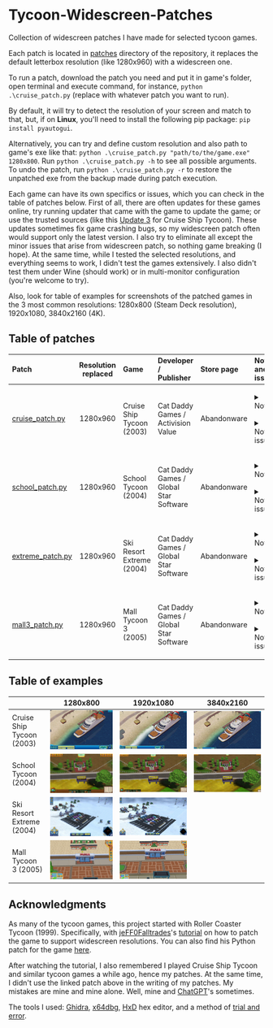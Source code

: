 # Tycoon-Widescreen-Patches

Collection of widescreen patches I have made for selected tycoon games. 

Each patch is located in [patches](patches/) directory of the repository, it replaces the default letterbox resolution (like 1280x960) with a widescreen one.

To run a patch, download the patch you need and put it in game's folder, open terminal and execute command, for instance, `python .\cruise_patch.py` (replace with whatever patch you want to run). 

By default, it will try to detect the resolution of your screen and match to that, but, if on **Linux**, you'll need to install the following pip package: `pip install pyautogui`.

Alternatively, you can try and define custom resolution and also path to game's exe like that: `python .\cruise_patch.py "path/to/the/game.exe" 1280x800`. Run `python .\cruise_patch.py -h` to see all possible arguments. To undo the patch, run `python .\cruise_patch.py -r` to restore the unpatched exe from the backup made during patch execution. 

Each game can have its own specifics or issues, which you can check in the table of patches below. First of all, there are often updates for these games online, try running updater that came with the game to update the game; or use the trusted sources (like this [Update 3](https://www.gamepressure.com/download.asp?ID=4128) for Cruise Ship Tycoon). These updates sometimes fix game crashing bugs, so my widescreen patch often would support only the latest version. I also try to eliminate all except the minor issues that arise from widescreen patch, so nothing game breaking (I hope). At the same time, while I tested the selected resolutions, and everything seems to work, I didn't test the games extensively. I also didn't test them under Wine (should work) or in multi-monitor configuration (you're welcome to try).

Also, look for table of examples for screenshots of the patched games in the 3 most common resolutions: 1280x800 (Steam Deck resolution), 1920x1080, 3840x2160 (4K).

## Table of patches

| Patch                                        | Resolution replaced | Game                      | Developer / <br/>Publisher                  | Store page  | Notes and issues                                                                                                                                                                                                                                                                                                                                                                                                                                                                                                                                                                                                                                                                                                                                                                                                                                                                                                                                                                                                                                                                                                                                                                                                                                                                                                                                   |
|:---------------------------------------------|:-------------------:|:--------------------------|:--------------------------------------------|:------------|:---------------------------------------------------------------------------------------------------------------------------------------------------------------------------------------------------------------------------------------------------------------------------------------------------------------------------------------------------------------------------------------------------------------------------------------------------------------------------------------------------------------------------------------------------------------------------------------------------------------------------------------------------------------------------------------------------------------------------------------------------------------------------------------------------------------------------------------------------------------------------------------------------------------------------------------------------------------------------------------------------------------------------------------------------------------------------------------------------------------------------------------------------------------------------------------------------------------------------------------------------------------------------------------------------------------------------------------------------|
| [cruise_patch.py](patches/cruise_patch.py)   |      1280x960       | Cruise Ship Tycoon (2003) | Cat Daddy Games / <br/>Activision Value     | Abandonware | <p style='text-align: justify;'><details><summary>Notes:</summary>1) Don't forget to change game options after running the patch.<br/>2) In-game resolution and main menu resolution can be different, so the patch chooses by default a letterbox resolution for the menu to avoid parts of the menu being cropped.<br/>3) Remember to check if there are updates for the game.<br/>4) Update 3 is the latest update for the game.</details><br/><details><summary>Noticed issues:</summary>• When the player opens a map window, there is a black background around it. Unlike in native resolutions, it may not cover all the screen.<br/>• 4K is unstable, possibly due to the engine limitations. You might need a few tries before the game launches in 4K.</details></p>                                                                                                                                                                                                                                                                                                                                                                                                                                                                                                                                                                     |
| [school_patch.py](patches/school_patch.py)   |      1280x960       | School Tycoon (2004)      | Cat Daddy Games / <br/>Global Star Software | Abandonware | <p style='text-align: justify;'><details><summary>Notes:</summary>1) Don't forget to change game options after running the patch.<br/>2) In-game resolution and main menu resolution are different. Menu resolution stays at 800x600 (4:3), because other resolutions don't work well with the menu. This doesn't influence in-game resolution.<br/>3) If the game doesn't run on Windows, try Windows XP compatibility mode.<br/>4) The latest version of the game is recommended, check if there are updates.</details><br/><details><summary>Noticed issues:</summary>• In a classroom view, there is a frame with a camera icon in the bottom left corner. The frame is removed in patched resolution, because it is fixed and can't be stretched to the whole screen. The camera icon is still there, but is hidden unless the mouse hovers around it.<br/>• Save game window is also fixed in its position, so either it is a bit cropped or it doesn't cover all the screen. This doesn't influence the function of the window, all the buttons still work.<br/>• When a history window is opened with a history button press or H key, the button, if it is found to the left from the window, is not highlighted when pressed again to close the window. This doesn't influence the function of the button, it still works.</details></p> |
| [extreme_patch.py](patches/extreme_patch.py) |      1280x960       | Ski Resort Extreme (2004) | Cat Daddy Games / <br/>Global Star Software | Abandonware | <p style='text-align: justify;'><details><summary>Notes:</summary>1) Don't forget to change game options after running the patch.<br/>2) In-game resolution and main menu resolution are different. Menu resolution stays at 800x600 (4:3), because other resolutions don't work well with the menu. This doesn't influence in-game resolution.<br/>3) I haven't tested yet 2K and 4K resolutions.<br/>4) Requires the latest version of the game, check if there are updates.</details><br/><details><summary>Noticed issues:</summary>• Save game window is fixed in its position, so it doesn't cover all the screen. This doesn't influence the function of the window, all the buttons still work.</details></p>                                                                                                                                                                                                                                                                                                                                                                                                                                                                                                                                                                                                                              |
| [mall3_patch.py](patches/mall3_patch.py)     |      1280x960       | Mall Tycoon 3 (2005)      | Cat Daddy Games / <br/>Global Star Software | Abandonware | <p style='text-align: justify;'><details><summary>Notes:</summary>1) Don't forget to change game options after running the patch.<br/>2) I haven't tested yet 2K and 4K resolutions.<br/>3) Requires the latest version of the game, check if there are updates.</details><br/><details><summary>Noticed issues:</summary>• None that I've noticed.</details></p>                                                                                                                                                                                                                                                                                                                                                                                                                                                                                                                                                                                                                                                                                                                                                                                                                                                                                                                                                                                  |

## Table of examples

|                           |                               1280x800                               |                               1920x1080                                |                              3840x2160                               |
|:--------------------------|:--------------------------------------------------------------------:|:----------------------------------------------------------------------:|:--------------------------------------------------------------------:|
| Cruise Ship Tycoon (2003) |  ![Cruise Ship Tycoon, 1280x800](images/cruise/cruise_1280x800.jpg)  |  ![Cruise Ship Tycoon, 1920x1080](images/cruise/cruise_1920x1080.jpg)  | ![Cruise Ship Tycoon, 3840x2160](images/cruise/cruise_3840x2160.jpg) |
| School Tycoon (2004)      |    ![School Tycoon, 1280x800](images/school/school_1280x800.jpg)     |    ![School Tycoon, 1920x1080](images/school/school_1920x1080.jpg)     |   ![School Tycoon, 3840x2160](images/school/school_3840x2160.jpg)    |
| Ski Resort Extreme (2004) | ![Ski Resort Extreme, 1280x800](images/extreme/extreme_1280x800.jpg) | ![Ski Resort Extreme, 1920x1080](images/extreme/extreme_1920x1080.jpg) |                                                                      |
| Mall Tycoon 3 (2005)      |   ![Mall Tycoon 3, 1280x800](images/mall3/mall3_1280x800.jpg)        |     ![Mall Tycoon 3, 1280x800](images/mall3/mall3_1920x1080.jpg)        |                                                                      |

## Acknowledgments

As many of the tycoon games, this project started with Roller Coaster Tycoon (1999). Specifically, with [jeFF0Falltrades](https://github.com/jeFF0Falltrades)'s [tutorial](https://youtu.be/cwBoUuy4nGc) on how to patch the game to support widescreen resolutions. You can also find his Python patch for the game [here](https://github.com/jeFF0Falltrades/Tutorials/tree/master/rct_full_res).

After watching the tutorial, I also remembered I played Cruise Ship Tycoon and similar tycoon games a while ago, hence my patches. At the same time, I didn't use the linked patch above in the writing of my patches. My mistakes are mine and mine alone. Well, mine and [ChatGPT](https://openai.com/blog/chatgpt)'s sometimes.

The tools I used: [Ghidra](https://github.com/NationalSecurityAgency/ghidra), [x64dbg](https://x64dbg.com/), [HxD](https://mh-nexus.de/en/hxd/) hex editor, and a method of [trial and error](https://en.wikipedia.org/wiki/Trial_and_error).
